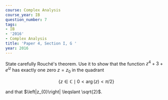 ```yaml
---
course: Complex Analysis
course_year: IB
question_number: 7
tags:
- IB
- '2016'
- Complex Analysis
title: 'Paper 4, Section I, G '
year: 2016
---
```




State carefully Rouché's theorem. Use it to show that the function $z^{4}+3+e^{i z}$ has exactly one zero $z=z_{0}$ in the quadrant

$$\{z \in \mathbb{C} \mid 0<\arg (z)<\pi / 2\}$$

and that $\left|z_{0}\right| \leqslant \sqrt{2}$.